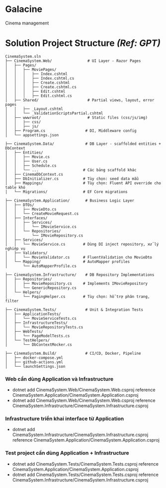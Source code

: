 # Galacine
Cinema management

# Solution Project Structure *(Ref: GPT)*

    CinemaSystem.sln
    ├── CinemaSystem.Web/                # UI Layer - Razor Pages
    │   ├── Pages/
    │   │   ├── MoviePages/
    │   │   │   ├── Index.cshtml
    │   │   │   ├── Index.cshtml.cs
    │   │   │   ├── Create.cshtml
    │   │   │   ├── Create.cshtml.cs
    │   │   │   ├── Edit.cshtml
    │   │   │   ├── Edit.cshtml.cs
    │   ├── Shared/                      # Partial views, layout, error pages
    │   │   ├── _Layout.cshtml
    │   │   └── _ValidationScriptsPartial.cshtml
    │   ├── wwwroot/                     # Static files (css/js/img)
    │   │   ├── css/
    │   │   ├── js/
    │   ├── Program.cs                  # DI, Middleware config
    │   └── appsettings.json

    ├── CinemaSystem.Data/              # DB Layer - scaffolded entities + DbContext
    │   ├── Entities/
    │   │   ├── Movie.cs
    │   │   ├── User.cs
    │   │   ├── Schedule.cs
    │   │   └── ...                    # Các bảng scaffold khác
    │   ├── CinemaDbContext.cs
    │   ├── DbInitializer.cs           # Tùy chọn: seed data mẫu
    │   ├── Mappings/                  # Tùy chọn: Fluent API override cho table khó
    │   └── Migrations/                # EF Core migrations

    ├── CinemaSystem.Application/       # Business Logic Layer
    │   ├── DTOs/
    │   │   ├── MovieDto.cs
    │   │   └── CreateMovieRequest.cs
    │   ├── Interfaces/
    │   │   ├── Services/
    │   │   │   └── IMovieService.cs
    │   │   └── Repositories/
    │   │       └── IMovieRepository.cs
    │   ├── Services/
    │   │   └── MovieService.cs        # Dùng DI inject repository, xử lý nghiệp vụ
    │   ├── Validators/
    │   │   └── MovieValidator.cs      # FluentValidation cho MovieDto
    │   └── Mapping/                   # AutoMapper profiles
    │       └── AutoMapperProfile.cs

    ├── CinemaSystem.Infrastructure/    # DB Repository Implementations
    │   ├── Repositories/
    │   │   ├── MovieRepository.cs     # Implements IMovieRepository
    │   │   └── GenericRepository.cs
    │   └── Helpers/
    │       └── PagingHelper.cs        # Tùy chọn: hỗ trợ phân trang, filter

    ├── CinemaSystem.Tests/             # Unit & Integration Tests
    │   ├── ApplicationTests/
    │   │   └── MovieServiceTests.cs
    │   ├── InfrastructureTests/
    │   │   └── MovieRepositoryTests.cs
    │   ├── WebTests/
    │   │   └── PageModelTests.cs
    │   └── TestHelpers/
    │       └── DbContextMocker.cs

    ├── CinemaSystem.Build/             # CI/CD, Docker, Pipeline
    │   ├── docker-compose.yml
    │   ├── github-actions.yml
    │   └── launchSettings.json

### Web cần dùng Application và Infrastructure

* dotnet add CinemaSystem.Web/CinemaSystem.Web.csproj reference CinemaSystem.Application/CinemaSystem.Application.csproj
* dotnet add CinemaSystem.Web/CinemaSystem.Web.csproj reference CinemaSystem.Infrastructure/CinemaSystem.Infrastructure.csproj

### Infrastructure triển khai interface từ Application
* dotnet add CinemaSystem.Infrastructure/CinemaSystem.Infrastructure.csproj reference CinemaSystem.Application/CinemaSystem.Application.csproj

### Test project cần dùng Application + Infrastructure
* dotnet add CinemaSystem.Tests/CinemaSystem.Tests.csproj reference CinemaSystem.Application/CinemaSystem.Application.csproj
* dotnet add CinemaSystem.Tests/CinemaSystem.Tests.csproj reference CinemaSystem.Infrastructure/CinemaSystem.Infrastructure.csproj

